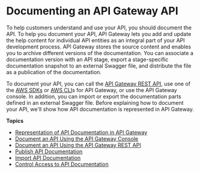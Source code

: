 # Documenting an API Gateway API<a name="api-gateway-documenting-api"></a>

 To help customers understand and use your API, you should document the API\. To help you document your API, API Gateway lets you add and update the help content for individual API entities as an integral part of your API development process\. API Gateway stores the source content and enables you to archive different versions of the documentation\. You can associate a documentation version with an API stage, export a stage\-specific documentation snapshot to an external Swagger file, and distribute the file as a publication of the documentation\. 

To document your API, you can call the [API Gateway REST API](https://docs.aws.amazon.com/apigateway/api-reference/), use one of the [AWS SDKs](https://aws.amazon.com/tools/) or [AWS CLI](http://docs.aws.amazon.com/cli/latest/reference/apigateway/)s for API Gateway, or use the API Gateway console\. In addition, you can import or export the documentation parts defined in an external Swagger file\. Before explaining how to document your API, we'll show how API documentation is represented in API Gateway\.

**Topics**
+ [Representation of API Documentation in API Gateway](api-gateway-documenting-api-content-representation.md)
+ [Document an API Using the API Gateway Console](api-gateway-documenting-api-quick-start-with-console.md)
+ [Document an API Using the API Gateway REST API](api-gateway-documenting-api-quick-start-with-restapi.md)
+ [Publish API Documentation](api-gateway-documenting-api-quick-start-publishing.md)
+ [Import API Documentation](api-gateway-documenting-api-quick-start-import-export.md)
+ [Control Access to API Documentation](api-gateway-documenting-api-content-provision-and-consumption.md)